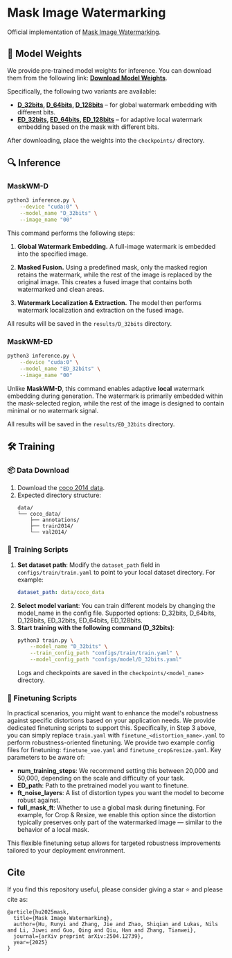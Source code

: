 # Mask Image Watermarking

Official implementation of [Mask Image Watermarking](http://arxiv.org/abs/2504.12739).

## 🔗 Model Weights

We provide pre-trained model weights for inference. You can download them from the following link: **[Download Model Weights](https://huggingface.co/Runyi-Hu/MaskWM)**.

Specifically, the following two variants are available:

- **[D_32bits](https://huggingface.co/Runyi-Hu/MaskWM/resolve/main/D_32bits.pth?download=true), [D_64bits](https://huggingface.co/Runyi-Hu/MaskWM/resolve/main/D_64bits.pth?download=true), [D_128bits](https://huggingface.co/Runyi-Hu/MaskWM/resolve/main/D_128bits.pth?download=true)** – for global watermark embedding with different bits.
- **[ED_32bits](https://huggingface.co/Runyi-Hu/MaskWM/resolve/main/ED_32bits.pth?download=true), [ED_64bits](https://huggingface.co/Runyi-Hu/MaskWM/resolve/main/ED_64bits.pth?download=true), [ED_128bits](https://huggingface.co/Runyi-Hu/MaskWM/resolve/main/ED_128bits.pth?download=true)** – for adaptive local watermark embedding based on the mask with different bits.

After downloading, place the weights into the `checkpoints/` directory.

## 🔍 Inference

### MaskWM-D

```bash
python3 inference.py \
    --device "cuda:0" \
    --model_name "D_32bits" \
    --image_name "00"
```

This command performs the following steps:

1. **Global Watermark Embedding.** A full-image watermark is embedded into the specified image.

2. **Masked Fusion.** Using a predefined mask, only the masked region retains the watermark, while the rest of the image is replaced by the original image. This creates a fused image that contains both watermarked and clean areas.

3. **Watermark Localization & Extraction.** The model then performs watermark localization and extraction on the fused image.

All results will be saved in the `results/D_32bits` directory.

### MaskWM-ED

```bash
python3 inference.py \
    --device "cuda:0" \
    --model_name "ED_32bits" \
    --image_name "00"
```
Unlike **MaskWM-D**, this command enables adaptive **local** watermark embedding during generation. The watermark is primarily embedded within the mask-selected region, while the rest of the image is designed to contain minimal or no watermark signal.

All results will be saved in the `results/ED_32bits` directory.

## 🛠️ Training

### 📦 Data Download

1. Download the [coco 2014 data](https://cocodataset.org/#download).
2. Expected directory structure:
    ```
    data/
    └── coco_data/
        ├── annotations/
        ├── train2014/
        └── val2014/
    ```

### 🚀 Training Scripts

1. **Set dataset path**: Modify the `dataset_path` field in `configs/train/train.yaml` to point to your local dataset directory. For example:
   ```yaml
   dataset_path: data/coco_data
   ```
2. **Select model variant**: You can train different models by changing the model_name in the config file. Supported options: D_32bits, D_64bits, D_128bits, ED_32bits, ED_64bits, ED_128bits.
3. **Start training with the following command (D_32bits)**:
    ```bash
    python3 train.py \
        --model_name "D_32bits" \
        --train_config_path "configs/train/train.yaml" \
        --model_config_path "configs/model/D_32bits.yaml"
    ```
    Logs and checkpoints are saved in the `checkpoints/<model_name>` directory.

### 🎯 Finetuning Scripts

In practical scenarios, you might want to enhance the model's robustness against specific distortions based on your application needs. We provide dedicated finetuning scripts to support this.
Specifically, in Step 3 above, you can simply replace `train.yaml` with `finetune_<distortion_name>.yaml` to perform robustness-oriented finetuning.
We provide two example config files for finetuning: `finetune_vae.yaml` and `finetune_crop&resize.yaml`.
Key parameters to be aware of:

- **num_training_steps**: We recommend setting this between 20,000 and 50,000, depending on the scale and difficulty of your task.
- **ED_path**: Path to the pretrained model you want to finetune.
- **ft_noise_layers**: A list of distortion types you want the model to become robust against.
- **full_mask_ft**: Whether to use a global mask during finetuning. For example, for Crop & Resize, we enable this option since the distortion typically preserves only part of the watermarked image — similar to the behavior of a local mask.

This flexible finetuning setup allows for targeted robustness improvements tailored to your deployment environment.


## Cite
If you find this repository useful, please consider giving a star ⭐ and please cite as:
```
@article{hu2025mask,
  title={Mask Image Watermarking},
  author={Hu, Runyi and Zhang, Jie and Zhao, Shiqian and Lukas, Nils and Li, Jiwei and Guo, Qing and Qiu, Han and Zhang, Tianwei},
  journal={arXiv preprint arXiv:2504.12739},
  year={2025}
}
```
